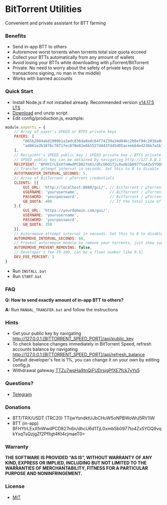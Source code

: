 # BitTorrent Utilities
Convenient and private assistant for BTT farming
### Benefits
* Send in-app BTT to others
* Autoremove worst torrents when torrents total size quota ecceed
* Collect your BTTs automatically from any amount of wallets
* Avoid losing your BTTs while downloading with µTorrent/BitTorrent
* Private. No need to worry about the safety of private keys (local transactions signing, no man in the middle)
* Works with banned accounts
### Quick Start
* Install Node.js if not installed already. Recommended version [v14.17.5 LTS](https://nodejs.org/dist/v14.17.5/node-v14.17.5-x64.msi)
* [Download](https://github.com/UkrainianHulk/bittorrent-utils/archive/refs/heads/main.zip) and unzip script
* Edit config/production.js, example:
```js
module.exports = {
    // Array of payer's SPEED or BTFS private keys
    PAYERS: [
        "865b2084abd1909b1a1edc836da8edc64f74239a34d04bc2b6ef94c2016a8c45",
        "ad861e2b1876c7071fec870e02e6b1527d443fd45d05aceeb64e4236b7a1b7eb"
    ],
    // Recipient's SPEED public key / SPEED private key / BTFS private key
    // SPEED public key can be obtained by navigating http://127.0.0.1:[BITTORRENT_SPEED_PORT]/api/public_key
    RECIPIENT: "BFHYIrLExXfnWwdPCD827n6n/dhcU6d1TjL0xmbSb0977to4Zx5YOQ9vqkYxqTsQzjgZf2Pfltgt4Kt4cjmaeT0=",
    // Transfer attempt interval in seconds. Set this to 0 to disable
    AUTOTRANSFER_INTERVAL_SECONDS: 5,
    // Array of BitTorrent / μTorrent credentials
    CLIENTS: [{
        GUI_URL: 'http://localhost:8080/gui/', // BitTorrent / μTorrent WebUI url
        USERNAME: 'yourusername',              // BitTorrent / μTorrent WebUI username
        PASSWORD: 'yourpassword',              // BitTorrent / μTorrent WebUI password
        GB_QUOTA: 400                          // If the total size of torrents exceeds this amount, they will be sorted and removed. This setting applies per disk
    },{
        GUI_URL: 'https://yourdomain.com/gui/',
        USERNAME: 'yourusername',
        PASSWORD: 'yourpassword',
        GB_QUOTA: 350
    }],
    // Autoremove attempt interval in seconds. Set this to 0 to disable
    AUTOREMOVE_INTERVAL_SECONDS: 60,
    // Prevent autoremove module to remove your torrents, just show suggested list for removing
    AUTOREMOVE_PREVENT_REMOVING: false,
    // Developer's fee [0-100, can be a float number like 0.5]
    DEV_FEE_PERCENT: 1
}
```
* Run ```INSTALL.bat```
* Run ```START.bat```
### FAQ
**Q: How to send exactly amount of in-app BTT to others?**

**A:** Run ```MANUAL_TRANSFER.bat``` and follow the instructions
### Hints
* Get your public key by navigating\
http://127.0.0.1:[BITTORRENT_SPEED_PORT]/api/public_key
* To check balance changes immediately in BitTorrent Speed, refresh accounts balance by navigating\
http://127.0.0.1:[BITTORRENT_SPEED_PORT]/api/refresh_balance
* Default developer's fee is 1%, you can change it on your own by editing config.js
* Withdrawal gateway [TTZu7wpHa9tnQjFUDrsjgPfXE7fck7yYs5](https://tronscan.org/#/address/TTZu7wpHa9tnQjFUDrsjgPfXE7fck7yYs5)
### Questions?
* [Telegram](https://t.me/bittorrent_utils)
### Donations
* BTT/TRX/USDT (TRC20)
TTijwYsndktUJbCHuW5oNPBWoWrJ5RV1iW
* BTT (in-app)
BFHYIrLExXfnWwdPCD827n6n/dhcU6d1TjL0xmbSb0977to4Zx5YOQ9vqkYxqTsQzjgZf2Pfltgt4Kt4cjmaeT0=
### Warranty
**THE SOFTWARE IS PROVIDED “AS IS”, WITHOUT WARRANTY OF ANY KIND, EXPRESS OR IMPLIED, INCLUDING BUT NOT LIMITED TO THE WARRANTIES OF MERCHANTABILITY, FITNESS FOR A PARTICULAR PURPOSE AND NONINFRINGEMENT.**
### License
* [MIT](https://github.com/UkrainianHulk/bittorrent-utils/blob/main/LICENSE)
